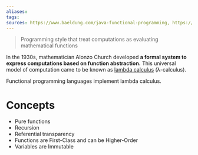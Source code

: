 ```yaml
---
aliases: 
tags: 
sources: https://www.baeldung.com/java-functional-programming, https://plato.stanford.edu/entries/lambda-calculus/
---
```

> Programming style that treat computations as evaluating mathematical functions

In the 1930s, mathematician Alonzo Church developed **a formal system to express computations based on function abstraction.** This universal model of computation came to be known as [lambda calculus](https://plato.stanford.edu/entries/lambda-calculus/) (λ-calculus).

Functional programming languages implement lambda calculus.

# Concepts
- Pure functions
- Recursion
- Referential transparency
- Functions are First-Class and can be Higher-Order
- Variables are Immutable